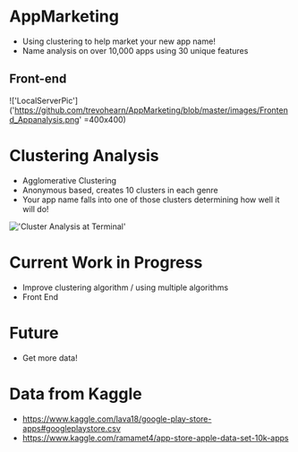 # AppMarketing
- Using clustering to help market your new app name!
- Name analysis on over 10,000 apps using 30 unique features

## Front-end
!['LocalServerPic']('https://github.com/trevohearn/AppMarketing/blob/master/images/Frontend_Appanalysis.png' =400x400)

# Clustering Analysis
- Agglomerative Clustering
- Anonymous based, creates 10 clusters in each genre
- Your app name falls into one of those clusters determining how well it will do!

!['Cluster Analysis at Terminal']('https://github.com/trevohearn/AppMarketing/blob/master/images/ClusterAnalysisExample_terminal.png)

# Current Work in Progress
- Improve clustering algorithm / using multiple algorithms
- Front End

# Future
- Get more data!

# Data from Kaggle
- https://www.kaggle.com/lava18/google-play-store-apps#googleplaystore.csv
- https://www.kaggle.com/ramamet4/app-store-apple-data-set-10k-apps
